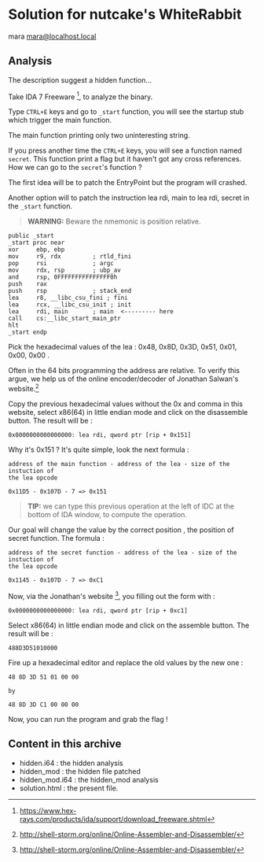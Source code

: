 # Solution for nutcake's WhiteRabbit
mara <mara@localhost.local>

## Analysis

The description suggest a hidden function...

Take IDA 7 Freeware [^1], to analyze the binary.

Type `CTRL+E` keys and go to `_start` function, you will see the startup stub
which trigger the main function.

The main function printing only two uninteresting string.

If you press another time the `CTRL+E` keys, you will see a function named
`secret`. This function print a flag but it haven't got any cross references.
How we can go to the `secret`'s function ?

The first idea will be to patch the EntryPoint but the program will crashed.

Another option will to patch the instruction lea rdi, main to lea rdi, secret in
the `_start` function.

> **WARNING:** Beware the nmemonic is position relative.

```assembly
public _start
_start proc near
xor     ebp, ebp
mov     r9, rdx         ; rtld_fini
pop     rsi             ; argc
mov     rdx, rsp        ; ubp_av
and     rsp, 0FFFFFFFFFFFFFFF0h
push    rax
push    rsp             ; stack_end
lea     r8, __libc_csu_fini ; fini
lea     rcx, __libc_csu_init ; init
lea     rdi, main       ; main  <--------- here
call    cs:__libc_start_main_ptr
hlt
_start endp
````

Pick the hexadecimal values of the lea : 0x48, 0x8D, 0x3D, 0x51, 0x01,
0x00, 0x00 .

Often in the 64 bits programming the address are relative. To verify this argue,
we help us of the online encoder/decoder of Jonathan Salwan's website.[^2]

Copy the previous hexadecimal values without the 0x and comma in this website,
select x86(64) in little endian mode and click on the disassemble button. The
result will be :

```assembly
0x0000000000000000: lea rdi, qword ptr [rip + 0x151]
```

Why it's 0x151 ? It's quite simple, look the next formula :

```assembly
address of the main function - address of the lea - size of the instuction of
the lea opcode

0x11D5 - 0x107D - 7 => 0x151
```

> **TIP:** we can type this previous operation at the left of IDC at the bottom of
IDA window, to compute the operation.


Our goal will change the value by the correct position , the position of
secret function. The formula :

```assembly
address of the secret function - address of the lea - size of the instuction of
the lea opcode

0x1145 - 0x107D - 7 => 0xC1
````

Now, via the Jonathan's website [^2], you filling out the form with :

```assembly
0x0000000000000000: lea rdi, qword ptr [rip + 0xc1]
```

Select x86(64) in little endian mode and click on the assemble button. The
result will be :

```
488D3D51010000
```

Fire up a hexadecimal editor and replace the old values by the new one :

```
48 8D 3D 51 01 00 00

by

48 8D 3D C1 00 00 00
```

Now, you can run the program and grab the flag !

## Content in this archive

- hidden.i64     : the hidden analysis
- hidden_mod     : the hidden file patched
- hidden_mod.i64 : the hidden_mod analysis
- solution.html  : the present file.


[^1]: https://www.hex-rays.com/products/ida/support/download_freeware.shtml

[^2]: http://shell-storm.org/online/Online-Assembler-and-Disassembler/
